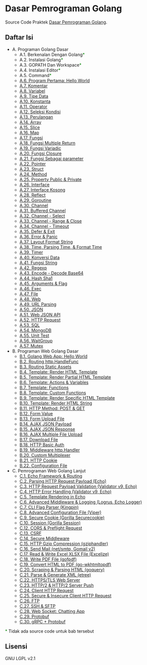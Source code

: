 # Dasar Pemrograman Golang

Source Code Praktek [Dasar Pemrograman Golang](https://dasarpemrogramangolang.novalagung.com).

## Daftar Isi

 * A. Programan Golang Dasar
 	 * A.1. Berkenalan Dengan Golang<span style="color: green">*</span>
 	 * A.2. Instalasi Golang<span style="color: green">*</span>
 	 * A.3. GOPATH Dan Workspace<span style="color: green">*</span>
 	 * A.4. Instalasi Editor<span style="color: green">*</span>
 	 * A.5. Command<span style="color: green">*</span>
     * [A.6. Program Pertama: Hello World](https://github.com/novalagung/dasarpemrogramangolang/tree/master/chapter-6)
     * [A.7. Komentar](https://github.com/novalagung/dasarpemrogramangolang/tree/master/chapter-7)
     * [A.8. Variabel](https://github.com/novalagung/dasarpemrogramangolang/tree/master/chapter-8)
     * [A.9. Tipe Data](https://github.com/novalagung/dasarpemrogramangolang/tree/master/chapter-9)
     * [A.10. Konstanta](https://github.com/novalagung/dasarpemrogramangolang/tree/master/chapter-10)
     * [A.11. Operator](https://github.com/novalagung/dasarpemrogramangolang/tree/master/chapter-11)
     * [A.12. Seleksi Kondisi](https://github.com/novalagung/dasarpemrogramangolang/tree/master/chapter-12)
     * [A.13. Perulangan](https://github.com/novalagung/dasarpemrogramangolang/tree/master/chapter-13)
     * [A.14. Array](https://github.com/novalagung/dasarpemrogramangolang/tree/master/chapter-14)
     * [A.15. Slice](https://github.com/novalagung/dasarpemrogramangolang/tree/master/chapter-15)
     * [A.16. Map](https://github.com/novalagung/dasarpemrogramangolang/tree/master/chapter-16)
     * [A.17. Fungsi](https://github.com/novalagung/dasarpemrogramangolang/tree/master/chapter-17)
     * [A.18. Fungsi Multiple Return](https://github.com/novalagung/dasarpemrogramangolang/tree/master/chapter-18)
     * [A.19. Fungsi Variadic](https://github.com/novalagung/dasarpemrogramangolang/tree/master/chapter-19)
     * [A.20. Fungsi Closure](https://github.com/novalagung/dasarpemrogramangolang/tree/master/chapter-20)
     * [A.21. Fungsi Sebagai parameter](https://github.com/novalagung/dasarpemrogramangolang/tree/master/chapter-21)
     * [A.22. Pointer](https://github.com/novalagung/dasarpemrogramangolang/tree/master/chapter-22)
     * [A.23. Struct](https://github.com/novalagung/dasarpemrogramangolang/tree/master/chapter-23)
     * [A.24. Method](https://github.com/novalagung/dasarpemrogramangolang/tree/master/chapter-24)
     * [A.25. Property Public & Private](https://github.com/novalagung/dasarpemrogramangolang/tree/master/chapter-25)
     * [A.26. Interface](https://github.com/novalagung/dasarpemrogramangolang/tree/master/chapter-26)
     * [A.27. Interface Kosong](https://github.com/novalagung/dasarpemrogramangolang/tree/master/chapter-27)
     * [A.28. Reflect](https://github.com/novalagung/dasarpemrogramangolang/tree/master/chapter-28)
     * [A.29. Goroutine](https://github.com/novalagung/dasarpemrogramangolang/tree/master/chapter-29)
     * [A.30. Channel](https://github.com/novalagung/dasarpemrogramangolang/tree/master/chapter-30)
     * [A.31. Buffered Channel](https://github.com/novalagung/dasarpemrogramangolang/tree/master/chapter-31)
     * [A.32. Channel - Select](https://github.com/novalagung/dasarpemrogramangolang/tree/master/chapter-32)
     * [A.33. Channel - Range & Close](https://github.com/novalagung/dasarpemrogramangolang/tree/master/chapter-33)
     * [A.34. Channel - Timeout](https://github.com/novalagung/dasarpemrogramangolang/tree/master/chapter-34)
     * [A.35. Defer & Exit](https://github.com/novalagung/dasarpemrogramangolang/tree/master/chapter-35)
     * [A.36. Error & Panic](https://github.com/novalagung/dasarpemrogramangolang/tree/master/chapter-36)
     * [A.37. Layout Format String](https://github.com/novalagung/dasarpemrogramangolang/tree/master/chapter-37)
     * [A.38. Time, Parsing Time, & Format Time](https://github.com/novalagung/dasarpemrogramangolang/tree/master/chapter-38)
     * [A.39. Timer](https://github.com/novalagung/dasarpemrogramangolang/tree/master/chapter-39)
     * [A.40. Konversi Data](https://github.com/novalagung/dasarpemrogramangolang/tree/master/chapter-40)
     * [A.41. Fungsi String](https://github.com/novalagung/dasarpemrogramangolang/tree/master/chapter-41)
     * [A.42. Regexp](https://github.com/novalagung/dasarpemrogramangolang/tree/master/chapter-42)
     * [A.43. Encode - Decode Base64](https://github.com/novalagung/dasarpemrogramangolang/tree/master/chapter-43)
     * [A.44. Hash Sha1](https://github.com/novalagung/dasarpemrogramangolang/tree/master/chapter-44)
     * [A.45. Arguments & Flag](https://github.com/novalagung/dasarpemrogramangolang/tree/master/chapter-45)
     * [A.46. Exec](https://github.com/novalagung/dasarpemrogramangolang/tree/master/chapter-46)
     * [A.47. File](https://github.com/novalagung/dasarpemrogramangolang/tree/master/chapter-47)
     * [A.48. Web](https://github.com/novalagung/dasarpemrogramangolang/tree/master/chapter-48)
     * [A.49. URL Parsing](https://github.com/novalagung/dasarpemrogramangolang/tree/master/chapter-49)
     * [A.50. JSON](https://github.com/novalagung/dasarpemrogramangolang/tree/master/chapter-50)
     * [A.51. Web JSON API](https://github.com/novalagung/dasarpemrogramangolang/tree/master/chapter-51)
     * [A.52. HTTP Request](https://github.com/novalagung/dasarpemrogramangolang/tree/master/chapter-52)
     * [A.53. SQL](https://github.com/novalagung/dasarpemrogramangolang/tree/master/chapter-53)
     * [A.54. MongoDB](https://github.com/novalagung/dasarpemrogramangolang/tree/master/chapter-54)
     * [A.55. Unit Test](https://github.com/novalagung/dasarpemrogramangolang/tree/master/chapter-55)
     * [A.56. WaitGroup](https://github.com/novalagung/dasarpemrogramangolang/tree/master/chapter-56)
     * [A.57. Mutex](https://github.com/novalagung/dasarpemrogramangolang/tree/master/chapter-57)
 * B. Programan Web Golang Dasar
     * [B.1. Golang Web App: Hello World](https://github.com/novalagung/pemrogramanwebgolang/tree/master/chapter-A.1-golang-web-hello-world)
     * [B.2. Routing http.HandleFunc](https://github.com/novalagung/pemrogramanwebgolang/tree/master/chapter-A.2-routing-http-handlefunc)
     * [B.3. Routing Static Assets](https://github.com/novalagung/pemrogramanwebgolang/tree/master/chapter-A.3-routing-static-assets)
     * [B.4. Template: Render HTML Template](https://github.com/novalagung/pemrogramanwebgolang/tree/master/chapter-A.4-template-render-html)
     * [B.5. Template: Render Partial HTML Template](https://github.com/novalagung/pemrogramanwebgolang/tree/master/chapter-A.5-template-render-partial-html)
     * [B.6. Template: Actions & Variables](https://github.com/novalagung/pemrogramanwebgolang/tree/master/chapter-A.6-template-actions-variables)
     * [B.7. Template: Functions](https://github.com/novalagung/pemrogramanwebgolang/tree/master/chapter-A.7-template-functions)
     * [B.8. Template: Custom Functions](https://github.com/novalagung/pemrogramanwebgolang/tree/master/chapter-A.8-template-custom-functions)
     * [B.9. Template: Render Specific HTML Template](https://github.com/novalagung/pemrogramanwebgolang/tree/master/chapter-A.9-render-specific-html-template)
     * [B.10. Template: Render HTML String](https://github.com/novalagung/pemrogramanwebgolang/tree/master/chapter-A.10-render-html-string)
     * [B.11. HTTP Method: POST & GET](https://github.com/novalagung/pemrogramanwebgolang/tree/master/chapter-A.11-http-method)
     * [B.12. Form Value](https://github.com/novalagung/pemrogramanwebgolang/tree/master/chapter-A.12-form-value)
     * [B.13. Form Upload File](https://github.com/novalagung/pemrogramanwebgolang/tree/master/chapter-A.13-form-upload-file)
     * [B.14. AJAX JSON Payload](https://github.com/novalagung/pemrogramanwebgolang/tree/master/chapter-A.14-ajax-json-payload)
     * [B.15. AJAX JSON Response](https://github.com/novalagung/pemrogramanwebgolang/tree/master/chapter-A.15-ajax-json-response)
     * [B.16. AJAX Multiple File Upload](https://github.com/novalagung/pemrogramanwebgolang/tree/master/chapter-A.16-ajax-multi-upload)
     * [B.17. Download File](https://github.com/novalagung/pemrogramanwebgolang/tree/master/chapter-A.17-download-file)
     * [B.18. HTTP Basic Auth](https://github.com/novalagung/pemrogramanwebgolang/tree/master/chapter-A.18-http-basic-auth)
     * [B.19. Middleware http.Handler](https://github.com/novalagung/pemrogramanwebgolang/tree/master/chapter-A.19-middleware-using-http-handler)
     * [B.20. Custom Multiplexer](https://github.com/novalagung/pemrogramanwebgolang/tree/master/chapter-A.20-custom-mux-multiplexer)
     * [B.21. HTTP Cookie](https://github.com/novalagung/pemrogramanwebgolang/tree/master/chapter-A.21-cookie)
     * [B.22. Configuration File](https://github.com/novalagung/pemrogramanwebgolang/tree/master/chapter-A.22-configuration-file)
 * C. Pemrograman Web Golang Lanjut
     * [C.1. Echo Framework & Routing](https://github.com/novalagung/pemrogramanwebgolang/tree/master/chapter-B.1-echo-routing)
     * [C.2. Parsing HTTP Request Payload (Echo)](https://github.com/novalagung/pemrogramanwebgolang/tree/master/chapter-B.2-parsing-http-request-payload-echo)
     * [C.3. HTTP Request Payload Validation (Validator v9, Echo)](https://github.com/novalagung/pemrogramanwebgolang/tree/master/chapter-B.3-http-request-payload-validation)
     * [C.4. HTTP Error Handling (Validator v9, Echo)](https://github.com/novalagung/pemrogramanwebgolang/tree/master/chapter-B.4-http-error-handling)
     * [C.5. Template Rendering in Echo](https://github.com/novalagung/pemrogramanwebgolang/tree/master/chapter-B.5-echo-template-rendering)
     * [C.6. Advanced Middleware & Logging (Logrus, Echo Logger)](https://github.com/novalagung/pemrogramanwebgolang/tree/master/chapter-B.6-advanced-middleware-and-logging)
     * [C.7. CLI Flag Parser (Kingpin)](https://github.com/novalagung/pemrogramanwebgolang/tree/master/chapter-B.7-flag-parser)
     * [C.8. Advanced Configuration File (Viper)](https://github.com/novalagung/pemrogramanwebgolang/tree/master/chapter-B.8-advanced-configuration-file)
     * [C.9. Secure Cookie (Gorilla Securecookie)](https://github.com/novalagung/pemrogramanwebgolang/tree/master/chapter-B.9-securecookie)
     * [C.10. Session (Gorilla Session)](https://github.com/novalagung/pemrogramanwebgolang/tree/master/chapter-B.10-session)
     * [C.12. CORS & Preflight Request](https://github.com/novalagung/pemrogramanwebgolang/tree/master/chapter-B.12-cors-preflight-request)
     * [C.13. CSRF](https://github.com/novalagung/pemrogramanwebgolang/tree/master/chapter-B.13-csrf)
     * [C.14. Secure Middleware](https://github.com/novalagung/pemrogramanwebgolang/tree/master/chapter-B.14-secure-middleware)
     * [C.15. HTTP Gzip Compression (gziphandler)](https://github.com/novalagung/pemrogramanwebgolang/tree/master/chapter-B.15-http-gzip-compression)
     * [C.16. Send Mail (net/smtp, Gomail v2)](https://github.com/novalagung/pemrogramanwebgolang/tree/master/chapter-B.16-send-email)
     * [C.17. Read & Write Excel XLSX File (Excelize)](https://github.com/novalagung/pemrogramanwebgolang/tree/master/chapter-B.17-read-write-excel-xlsx-file)
     * [C.18. Write PDF File (gofpdf)](https://github.com/novalagung/pemrogramanwebgolang/tree/master/chapter-B.18-write-pdf-file)
     * [C.19. Convert HTML to PDF (go-wkhtmltopdf)](https://github.com/novalagung/pemrogramanwebgolang/tree/master/chapter-B.19-convert-html-to-pdf)
     * [C.20. Scraping & Parsing HTML (goquery)](https://github.com/novalagung/pemrogramanwebgolang/tree/master/chapter-B.20-scraping-parsing-html)
     * [C.21. Parse & Generate XML (etree)](https://github.com/novalagung/pemrogramanwebgolang/tree/master/chapter-B.21-xml-parser)
     * [C.22. HTTPS/TLS Web Server](https://github.com/novalagung/pemrogramanwebgolang/tree/master/chapter-B.22-https-tls)
     * [C.23. HTTP/2 & HTTP/2 Server Push](https://github.com/novalagung/pemrogramanwebgolang/tree/master/chapter-B.23-http2-server-push)
     * [C.24. Client HTTP Request](https://github.com/novalagung/pemrogramanwebgolang/tree/master/chapter-B.24-client-http-request)
     * [C.25. Secure & Insecure Client HTTP Request](https://github.com/novalagung/pemrogramanwebgolang/tree/master/chapter-B.25-secure-insecure-client-http-request)
     * [C.26. FTP](https://github.com/novalagung/pemrogramanwebgolang/tree/master/chapter-B.26-golang-ftp)
     * [C.27. SSH & SFTP](https://github.com/novalagung/pemrogramanwebgolang/tree/master/chapter-B.27-golang-ssh-sftp)
     * [C.28. Web Socket: Chatting App](https://github.com/novalagung/pemrogramanwebgolang/tree/master/chapter-B.28-golang-web-socket)
     * [C.29. Protobuf](https://github.com/novalagung/pemrogramanwebgolang/tree/master/chapter-B.29-golang-protobuf-implementation)
     * [C.30. gRPC + Protobuf](https://github.com/novalagung/pemrogramanwebgolang/tree/master/chapter-B.30-golang-grpc-protobuf)

<span style="color: green">*</span> Tidak ada source code untuk bab tersebut

## Lisensi

GNU LGPL v2.1
